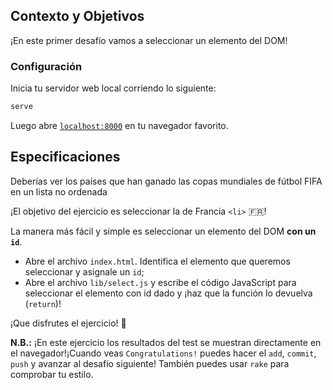## Contexto y Objetivos

¡En este primer desafío vamos a seleccionar un elemento del DOM!

### Configuración

Inicia tu servidor web local corriendo lo siguiente:

```bash
serve
```

Luego abre [`localhost:8000`](http://localhost:8000) en tu navegador favorito.

## Especificaciones

Deberías ver los países que han ganado las copas mundiales de fútbol FIFA en un lista no ordenada

¡El objetivo del ejercicio es seleccionar la de Francia `<li>` 🇫🇷!

La manera más fácil y simple es seleccionar un elemento del DOM **con un `id`**.

- Abre el archivo `index.html`. Identifica el elemento que queremos seleccionar y asignale un `id`;
- Abre el archivo `lib/select.js` y escribe el código JavaScript para seleccionar el elemento con id dado y ¡haz que la función lo devuelva (`return`)!

¡Que disfrutes el ejercicio! 🎣

**N.B.:** ¡En este ejercicio los resultados del test se muestran directamente en el navegador!¡Cuando veas `Congratulations!` puedes hacer el `add`, `commit`, `push` y avanzar al desafío siguiente! También puedes usar `rake` para comprobar tu estilo.
